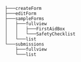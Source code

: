 <!-- prettier-ignore -->
```
├───createForm
├───editForm
├───sampleForms
│   ├───fullview
│   │   ├───FirstAidBox
│   │   └───SafetyChecklist
│   └───list
└───submissions
    ├───fullview
    └───list
```
